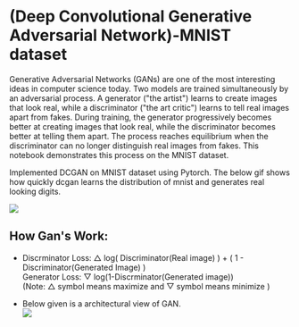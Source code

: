 # (Deep Convolutional Generative Adversarial Network)-MNIST dataset

Generative Adversarial Networks (GANs) are one of the most interesting ideas in computer science today. Two models are trained simultaneously by an adversarial process. A generator ("the artist") learns to create images that look real, while a discriminator ("the art critic") learns to tell real images apart from fakes. During training, the generator progressively becomes better at creating images that look real, while the discriminator becomes better at telling them apart. The process reaches equilibrium when the discriminator can no longer distinguish real images from fakes. This notebook demonstrates this process on the MNIST dataset. 

Implemented DCGAN on MNIST dataset using Pytorch. The below gif shows how quickly dcgan learns the distribution of mnist and generates real looking digits.




![](https://github.com/chiggshiggs/dcgan-MNIST/blob/main/animated.gif)


## How Gan's Work:

* Discrminator Loss: △ log( Discriminator(Real image) ) + ( 1 - Discriminator(Generated Image) )<br>
Generator Loss: ▽ log(1-Discrminator(Generated image))<br>
(Note: △ symbol means maximize and ▽ symbol means minimize )

* Below given is a architectural view of GAN.<br><kbd><img src="https://miro.medium.com/max/601/1*Y_AGVp0EEGEpB1Q25G6edQ.jpeg"/></kbd>

